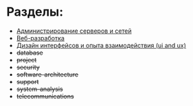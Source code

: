 # Разделы:

- [Администрирование серверов и сетей](/administration)
- [Веб-разработка](software-development)
- [Дизайн интерфейсов и опыта взаимодействия (ui and ux) ](ui-and-ux-design)
- ~~database~~
- ~~project~~
- ~~security~~
- ~~software-architecture~~
- ~~support~~
- ~~system-analysis~~
- ~~telecommunications~~